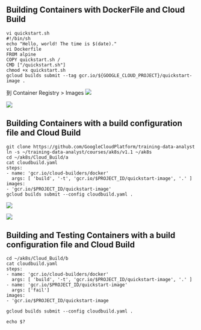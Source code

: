 ## Building Containers with DockerFile and Cloud Build
```shell
vi quickstart.sh
#!/bin/sh
echo "Hello, world! The time is $(date)."
vi Dockerfile
FROM alpine
COPY quickstart.sh /
CMD ["/quickstart.sh"]
chmod +x quickstart.sh
gcloud builds submit --tag gcr.io/${GOOGLE_CLOUD_PROJECT}/quickstart-image .
```
到 Container Registry > Images
![](https://i.imgur.com/RDj7C6b.png)

![](https://i.imgur.com/aKF4xbs.png)

## Building Containers with a build configuration file and Cloud Build

```shell
git clone https://github.com/GoogleCloudPlatform/training-data-analyst
ln -s ~/training-data-analyst/courses/ak8s/v1.1 ~/ak8s
cd ~/ak8s/Cloud_Build/a
cat cloudbuild.yaml
steps:
- name: 'gcr.io/cloud-builders/docker'
  args: [ 'build', '-t', 'gcr.io/$PROJECT_ID/quickstart-image', '.' ]
images:
- 'gcr.io/$PROJECT_ID/quickstart-image'
gcloud builds submit --config cloudbuild.yaml .
```

![](https://i.imgur.com/hpzSCgb.png)

![](https://i.imgur.com/gVdU0hD.png)


## Building and Testing Containers with a build configuration file and Cloud Build
```shell
cd ~/ak8s/Cloud_Build/b
cat cloudbuild.yaml
steps:
- name: 'gcr.io/cloud-builders/docker'
  args: [ 'build', '-t', 'gcr.io/$PROJECT_ID/quickstart-image', '.' ]
- name: 'gcr.io/$PROJECT_ID/quickstart-image'
  args: ['fail']
images:
- 'gcr.io/$PROJECT_ID/quickstart-image
```
```shell
gcloud builds submit --config cloudbuild.yaml .

echo $?
```
